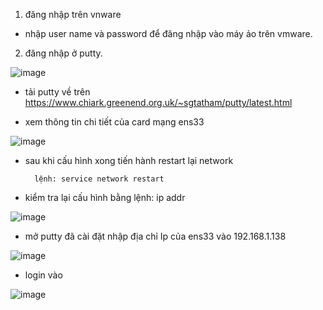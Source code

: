 1. đăng nhập trên vnware


- nhập user name và password để đăng nhập vào máy ảo trên vmware.

2. đăng nhập ở putty.

![image](https://user-images.githubusercontent.com/95491130/181217158-99108753-4b35-4b66-be36-f94607559f21.png)

- tải putty về trên https://www.chiark.greenend.org.uk/~sgtatham/putty/latest.html

- xem thông tin chi tiết của card mạng ens33

![image](https://user-images.githubusercontent.com/95491130/181220445-8e62b4a8-4a63-41ac-b0f2-e7e59497be95.png)

- sau khi cấu hình xong tiến hành restart lại network

        lệnh: service network restart
 
- kiểm tra lại cấu hình bằng lệnh: ip addr

![image](https://user-images.githubusercontent.com/95491130/181220556-c9f821af-502c-4579-827c-8ab2f6ce7f10.png)

- mở putty đã cài đặt nhập địa chỉ Ip của ens33 vào 192.168.1.138

![image](https://user-images.githubusercontent.com/95491130/181220662-64e44fe4-fc5f-4140-99ce-94bfc6d63ec2.png)

- login vào 

![image](https://user-images.githubusercontent.com/95491130/181220715-72d1e1d7-8625-4927-9ee0-08a893d3098b.png)



